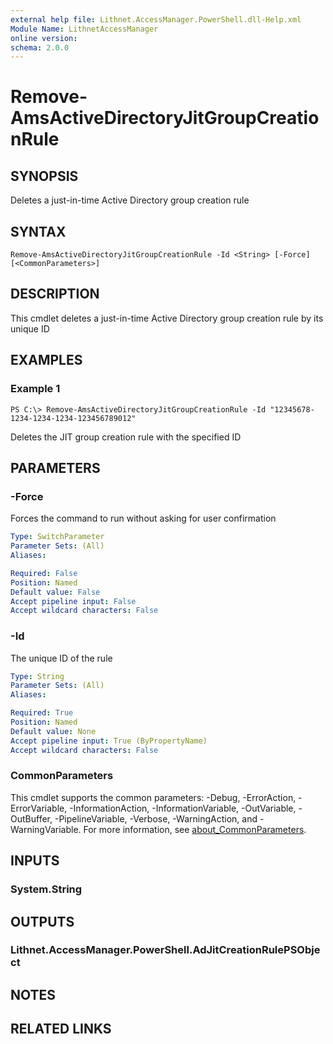 ```yaml
---
external help file: Lithnet.AccessManager.PowerShell.dll-Help.xml
Module Name: LithnetAccessManager
online version:
schema: 2.0.0
---
```


# Remove-AmsActiveDirectoryJitGroupCreationRule

## SYNOPSIS
Deletes a just-in-time Active Directory group creation rule

## SYNTAX

```
Remove-AmsActiveDirectoryJitGroupCreationRule -Id <String> [-Force] [<CommonParameters>]
```

## DESCRIPTION
This cmdlet deletes a just-in-time Active Directory group creation rule by its unique ID

## EXAMPLES

### Example 1
```
PS C:\> Remove-AmsActiveDirectoryJitGroupCreationRule -Id "12345678-1234-1234-1234-123456789012"
```

Deletes the JIT group creation rule with the specified ID

## PARAMETERS

### -Force
Forces the command to run without asking for user confirmation

```yaml
Type: SwitchParameter
Parameter Sets: (All)
Aliases:

Required: False
Position: Named
Default value: False
Accept pipeline input: False
Accept wildcard characters: False
```

### -Id
The unique ID of the rule

```yaml
Type: String
Parameter Sets: (All)
Aliases:

Required: True
Position: Named
Default value: None
Accept pipeline input: True (ByPropertyName)
Accept wildcard characters: False
```

### CommonParameters
This cmdlet supports the common parameters: -Debug, -ErrorAction, -ErrorVariable, -InformationAction, -InformationVariable, -OutVariable, -OutBuffer, -PipelineVariable, -Verbose, -WarningAction, and -WarningVariable. For more information, see [about_CommonParameters](http://go.microsoft.com/fwlink/?LinkID=113216).

## INPUTS

### System.String
## OUTPUTS

### Lithnet.AccessManager.PowerShell.AdJitCreationRulePSObject
## NOTES

## RELATED LINKS
